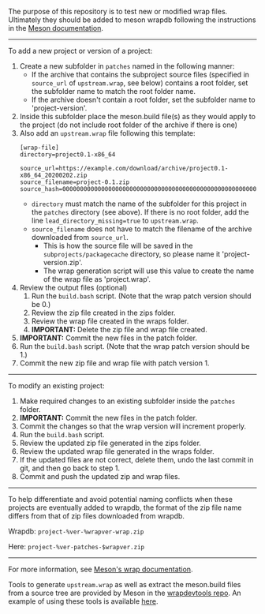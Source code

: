 The purpose of this repository is to test new or modified wrap files.  Ultimately they should be added to meson wrapdb following the instructions in the [Meson documentation](https://mesonbuild.com/Wrap-dependency-system-manual.html).

----

To add a new project or version of a project:

1. Create a new subfolder in `patches` named in the following manner:
    - If the archive that contains the subproject source files (specified in `source_url` of `upstream.wrap`, see below) contains a root folder, set the subfolder name to match the root folder name. 
    - If the archive doesn't contain a root folder, set the subfolder name to 'project-version'.
1. Inside this subfolder place the meson.build file(s) as they would apply to the project (do not include root folder of the archive if there is one)
1. Also add an `upstream.wrap` file following this template:
    ```
    [wrap-file]
    directory=project0.1-x86_64

    source_url=https://example.com/download/archive/project0.1-x86_64_20200202.zip
    source_filename=project-0.1.zip
    source_hash=0000000000000000000000000000000000000000000000000000000000000000
    ```
    - `directory` must match the name of the subfolder for this project in the `patches` directory (see above).  If there is no root folder, add the line `lead_directory_missing=true` to `upstream.wrap`.
    - `source_filename` does not have to match the filename of the archive downloaded from `source_url`.  
        - This is how the source file will be saved in the `subprojects/packagecache` directory, so please name it 'project-version.zip'.  
        - The wrap generation script will use this value to create the name of the wrap file as 'project.wrap'.
1. Review the output files (optional)
    1. Run the `build.bash` script.  (Note that the wrap patch version should be 0.)
    1. Review the zip file created in the zips folder.
    1. Review the wrap file created in the wraps folder.
    1. **IMPORTANT:** Delete the zip file and wrap file created.
1. **IMPORTANT:** Commit the new files in the patch folder.
1. Run the `build.bash` script.  (Note that the wrap patch version should be 1.)
1. Commit the new zip file and wrap file with patch version 1.

----

To modify an existing project:

1. Make required changes to an existing subfolder inside the `patches` folder.
1. **IMPORTANT:** Commit the new files in the patch folder.
1. Commit the changes so that the wrap version will increment properly.
1. Run the `build.bash` script.
1. Review the updated zip file generated in the zips folder.
1. Review the updated wrap file generated in the wraps folder.
1. If the updated files are not correct, delete them, undo the last commit in git, and then go back to step 1.
1. Commit and push the updated zip and wrap files.

----

To help differentiate and avoid potential naming conflicts when these projects are eventually added to wrapdb, the format of the zip file name differs from that of zip files downloaded from wrapdb.

Wrapdb:  `project-%ver-%wrapver-wrap.zip`

Here:    `project-%ver-patches-$wrapver.zip`

----

For more information, see [Meson's wrap documentation](https://mesonbuild.com/Wrap-dependency-system-manual.html).

Tools to generate `upstream.wrap` as well as extract the meson.build files from a source tree are provided by Meson in the [wrapdevtools repo](https://github.com/mesonbuild/wrapdevtools).  An example of using these tools is available [here](https://wrapdevtools.readthedocs.io/en/latest/workflows/wrapping-glfw.html).
